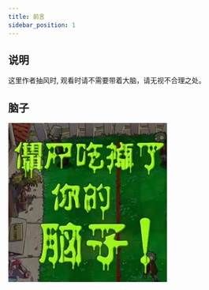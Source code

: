 ```yaml
---
title: 前言
sidebar_position: 1
---
```


## 说明

这里作者抽风时,
观看时请不需要带着大脑，请无视不合理之处。

## 脑子

![脑子](./img/naozi.jpg)
